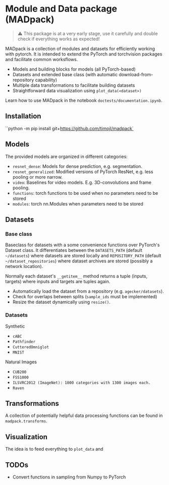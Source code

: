 # Module and Data package (MADpack)

> :warning: This package is at a very early stage, use it carefully and double check if everything works as expected!

MADpack is a collection of modules and datasets for efficiently working with pytorch. 
It is intended to extend the PyTorch and torchvision packages and facilitate common worksflows.

- Models and building blocks for models (all PyTorch-based)
- Datasets and extended base class (with automatic download-from-repository capability)
- Multiple data transformations to facilitate building datasets
- Straightforward data visualization using `plot_data(<dataset>)`

Learn how to use MADpack in the notebook `doctests/documentation.ipynb`.


## Installation

``python -m pip install git+https://github.com/timojl/madpack`

## Models

The provided models are organized in different categories:

* `resnet_dense`: Models for dense prediction, e.g. segmentation.
* `resnet_generalized`: Modified versions of PyTorch ResNet, e.g. less pooling or more narrow.
* `video`: Baselines for video models. E.g. 3D-convolutions and frame pooling.
* `functions`: torch functions to be used when no parameters need to be stored
* `modules`: torch nn.Modules when parameters need to be stored


## Datasets

### Base class
Baseclass for datasets with a some convenience functions over PyTorch's Dataset class.
It differentiates between the `DATASETS_PATH` (default `~/datasets`) where datasets are
stored locally and `REPOSITORY_PATH` (default `~/dataset_repositories`) where dataset archives 
are stored (possibly a network location). 

Normally each dataset's `__getitem__` method returns a tuple (inputs, targets) where inputs and
targets are tuples again.

- Automatically load the dataset from a repository (e.g. `agecker/datasets`).
- Check for overlaps between splits (`sample_ids` must be implemented)
- Resize the dataset dynamically using `resize()`.

### Datasets

Synthetic 
- `cABC`
- `Pathfinder`
- `CutteredOmniglot`
- `MNIST`
  
Natural Images
- `CUB200`
- `FSS1000`
- `ILSVRC2012 (ImageNet): 1000 categories with 1300 images each.`
- `Raven`

## Transformations
A collection of potentially helpful data processing functions can be found in `madpack.transforms`.


## Visualization

The idea is to feed everything to `plot_data` and 


## TODOs
- Convert functions in sampling from Numpy to PyTorch



